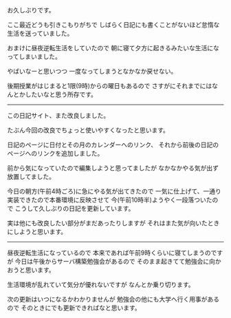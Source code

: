 お久しぶりです。

ここ最近どうも引きこもりがちで
しばらく日記にも書くことがないほど怠惰な生活を送っていました。

おまけに昼夜逆転生活をしていたので
朝に寝て夕方に起きるみたいな生活になってしまいました。

やばいなーと思いつつ
一度なってしまうとなかなか戻せない。

後期授業がはじまると1限(9時)からの曜日もあるので
さすがにそれまでにはなんとかしたいなと思う所存です。

***

この日記サイト、また改良しました。

たぶん今回の改良でちょっと使いやすくなったと思います。

日記のページに日付とその月のカレンダーへのリンク、
それから前後の日記のページへのリンクを追加しました。

前から気になっていたので編集しようと思ってましたが
なかなかやる気が出ず放置してました。

今日の朝方(午前4時ごろ)に急にやる気が出てきたので
一気に仕上げて、一通り実装できたので本番環境に反映させて
今(午前10時半)ようやく一段落ついたので
こうして久しぶりの日記を更新しています。

実は他にも改良したい部分がまだあったりしますが
それはまた気が向いたときにしようと思います。

***

昼夜逆転生活になっているので
本来であれば午前9時くらいに寝てしまうのですが
今日は午後からサーバ構築勉強会があるので
そのまま起きてて勉強会に向かおうと思います。

生活環境が乱れていて気分が優れないですが
なんとか乗り切ります。

次の更新はいつになるかわかりませんが
勉強会の他にも大学へ行く用事があるので
そのときにでも更新できればなと思います。
